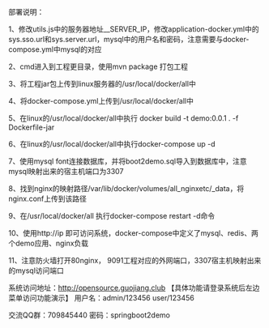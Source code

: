 部署说明：

1、修改utils.js中的服务器地址__SERVER_IP，修改application-docker.yml中的sys.sso.url和sys.server.url，mysql中的用户名和密码，注意需要与docker-compose.yml中mysql的对应

2、cmd进入到工程更目录，使用mvn package 打包工程

3、将工程jar包上传到linux服务器的/usr/local/docker/all中

4、将docker-compose.yml上传到/usr/local/docker/all中

5、在linux的/usr/local/docker/all中执行  docker build -t demo:0.0.1 . -f Dockerfile-jar

6、在linux的/usr/local/docker/all中执行docker-compose up -d

7、使用mysql font连接数据库，并将boot2demo.sql导入到数据库中，注意mysql映射出来的宿主机端口为3307

8、找到nginx的映射路径/var/lib/docker/volumes/all_nginxetc/_data，将nginx.conf上传到该路径

9、在/usr/local/docker/all 执行docker-compose restart -d命令

10、使用http://ip 即可访问系统，docker-compose中定义了mysql、redis、两个demo应用、nginx负载

11、注意防火墙打开80nginx， 9091工程对应的外网端口，3307宿主机映射出来的mysql访问端口

系统访问地址：http://opensource.guojiang.club 【具体功能请登录系统后左边菜单访问功能演示】
用户名：admin/123456 user/123456


交流QQ群：709845440 密码：springboot2demo
